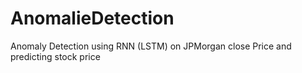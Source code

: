 # AnomalieDetection
Anomaly Detection using RNN (LSTM)  on JPMorgan close Price and predicting stock price

